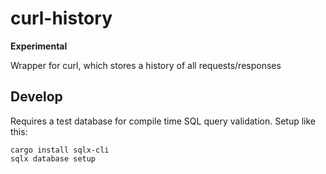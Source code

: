 # curl-history

**Experimental**

Wrapper for curl, which stores a history of all requests/responses

## Develop

Requires a test database for compile time SQL query validation. Setup like this:

```
cargo install sqlx-cli
sqlx database setup
```

